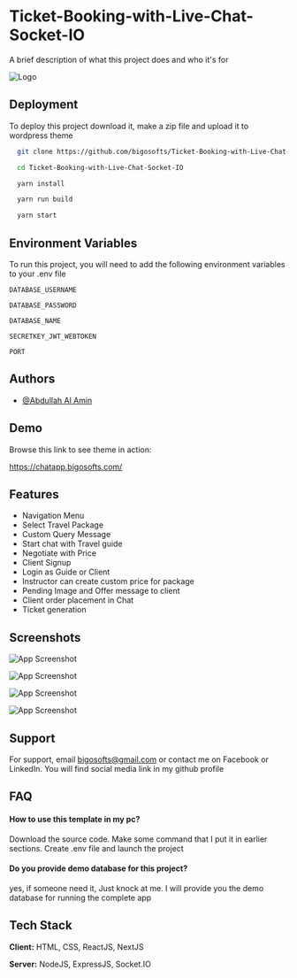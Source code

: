 
# Ticket-Booking-with-Live-Chat-Socket-IO

A brief description of what this project does and who it's for


![Logo](https://atiqlab.bigosofts.com/wp-content/uploads/2024/08/rsz_logo.png)


## Deployment

To deploy this project download it, make a zip file and upload it to wordpress theme

```bash
  git clone https://github.com/bigosofts/Ticket-Booking-with-Live-Chat-Socket-IO.git
```

```bash
  cd Ticket-Booking-with-Live-Chat-Socket-IO
```

```bash
  yarn install
```

```bash
  yarn run build
```

```bash
  yarn start
```


## Environment Variables

To run this project, you will need to add the following environment variables to your .env file

`DATABASE_USERNAME`

`DATABASE_PASSWORD`

`DATABASE_NAME`

`SECRETKEY_JWT_WEBTOKEN`

`PORT`


## Authors

- [@Abdullah Al Amin](https://www.linkedin.com/in/abdullah-al-amin-93408b192)


## Demo

Browse this link to see theme in action:

https://chatapp.bigosofts.com/
## Features

- Navigation Menu
- Select Travel Package
- Custom Query Message
- Start chat with Travel guide
- Negotiate with Price
- Client Signup
- Login as Guide or Client
- Instructor can create custom price for package
- Pending Image and Offer message to client
- Client order placement in Chat
- Ticket generation


## Screenshots

![App Screenshot](https://atiqlab.bigosofts.com/wp-content/uploads/2024/08/new2.png)

![App Screenshot](https://atiqlab.bigosofts.com/wp-content/uploads/2024/08/4.png)

![App Screenshot](https://atiqlab.bigosofts.com/wp-content/uploads/2024/08/3.png)

![App Screenshot](https://atiqlab.bigosofts.com/wp-content/uploads/2024/08/1.png)


## Support

For support, email bigosofts@gmail.com or contact me on Facebook or LinkedIn. You will find social media link in my github profile


## FAQ

#### How to use this template in my pc?

Download the source code. Make some command that I put it in earlier sections. Create .env file and launch the project

#### Do you provide demo database for this project?

yes, if someone need it, Just knock at me. I will provide you the demo database for running the complete app


## Tech Stack

**Client:** HTML, CSS, ReactJS, NextJS

**Server:** NodeJS, ExpressJS, Socket.IO

